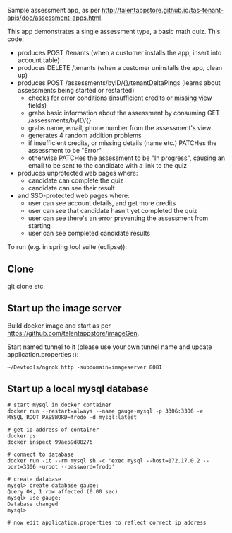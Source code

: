 Sample assessment app, as per http://talentappstore.github.io/tas-tenant-apis/doc/assessment-apps.html.

This app demonstrates a single assessment type, a basic math quiz. This code:

- produces POST /tenants (when a customer installs the app, insert into account table)
- produces DELETE /tenants (when a customer uninstalls the app, clean up)
- produces POST /assessments/byID/{}/tenantDeltaPings (learns about assessments being started or restarted) 
    - checks for error conditions (insufficient credits or missing view fields)
    - grabs basic information about the assessment by consuming GET /assessments/byID/{}
    - grabs name, email, phone number from the assessment's view
    - generates 4 random addition problems
    - if insufficient credits, or missing details (name etc.) PATCHes the assessment to be "Error"
    - otherwise PATCHes the assessment to be "In progress", causing an email to be sent to the candidate with a link to the quiz
- produces unprotected web pages where:
    - candidate can complete the quiz
    - candidate can see their result
- and SSO-protected web pages where:
    - user can see account details, and get more credits
    - user can see that candidate hasn't yet completed the quiz
    - user can see there's an error preventing the assessment from starting
    - user can see completed candidate results 
 
To run (e.g. in spring tool suite (eclipse)):

Clone
-----
git clone etc.


Start up the image server
-----------------
Build docker image and start as per https://github.com/talentappstore/imageGen.

Start named tunnel to it (please use your own tunnel name and update application.properties :):
```` 
~/Devtools/ngrok http -subdomain=imageserver 8081
````


Start up a local mysql database
----------

````
# start mysql in docker container
docker run --restart=always --name gauge-mysql -p 3306:3306 -e MYSQL_ROOT_PASSWORD=frodo -d mysql:latest

# get ip address of container
docker ps
docker inspect 99ae59d88276

# connect to database
docker run -it --rm mysql sh -c 'exec mysql --host=172.17.0.2 --port=3306 -uroot --password=frodo'

# create database
mysql> create database gauge;
Query OK, 1 row affected (0.00 sec)
mysql> use gauge;
Database changed
mysql>

# now edit application.properties to reflect correct ip address 
````



